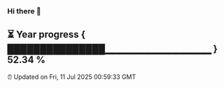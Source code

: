### Hi there 👋
⏳ Year progress { ███████████████▁▁▁▁▁▁▁▁▁▁▁▁▁▁▁ } 52.34 %
---
⏰ Updated on Fri, 11 Jul 2025 00:59:33 GMT

